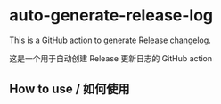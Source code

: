 # auto-generate-release-log

This is a GitHub action to generate Release changelog.

这是一个用于自动创建 Release 更新日志的 GitHub action

## How to use / 如何使用
